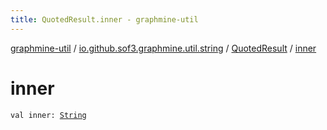 ```yaml
---
title: QuotedResult.inner - graphmine-util
---
```


[graphmine-util](../../index.html) / [io.github.sof3.graphmine.util.string](../index.html) / [QuotedResult](index.html) / [inner](./inner.html)

# inner

`val inner: `[`String`](https://kotlinlang.org/api/latest/jvm/stdlib/kotlin/-string/index.html)